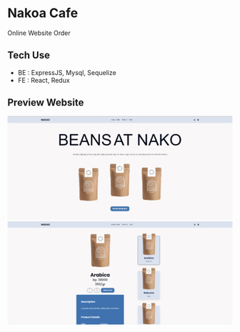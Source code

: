 # Nakoa Cafe
Online Website Order
## Tech Use
- BE : ExpressJS, Mysql, Sequelize
- FE : React, Redux 

## Preview Website
<!-- Add Image in here -->
<div align="center" > 
<img src="./Nakao_1.png"/>
<img src="./Nakao_2.png"/>
</div>

